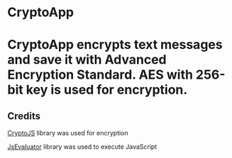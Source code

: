 <h1>CryptoApp<h1>

CryptoApp encrypts text messages and save it with Advanced Encryption Standard.
AES with 256-bit key is used for encryption.


<h2>Credits</h2>

[CryptoJS](https://code.google.com/p/crypto-js) library was used for encryption

[JsEvaluator](https://github.com/evgenyneu/js-evaluator-for-android) library was used to execute JavaScript
